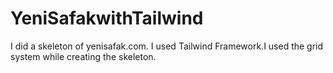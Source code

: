 # YeniSafakwithTailwind
I did a skeleton of yenisafak.com. I used Tailwind Framework.I used the grid system while creating the skeleton.
